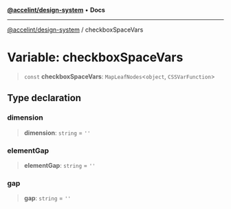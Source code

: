 [**@accelint/design-system**](../README.md) • **Docs**

***

[@accelint/design-system](../README.md) / checkboxSpaceVars

# Variable: checkboxSpaceVars

> `const` **checkboxSpaceVars**: `MapLeafNodes`\<`object`, `CSSVarFunction`\>

## Type declaration

### dimension

> **dimension**: `string` = `''`

### elementGap

> **elementGap**: `string` = `''`

### gap

> **gap**: `string` = `''`
